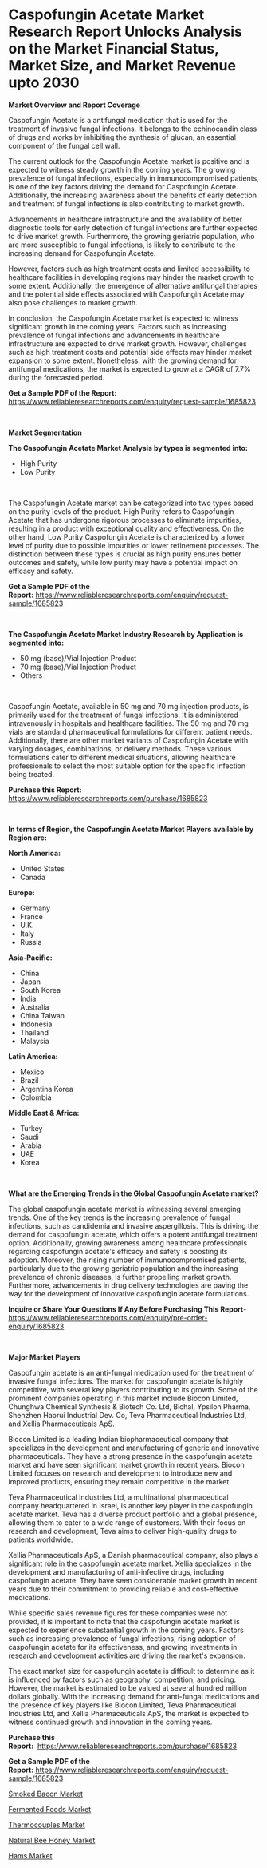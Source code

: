 <p><h1>Caspofungin Acetate Market Research Report Unlocks Analysis on the Market Financial Status, Market Size, and Market Revenue upto 2030</h1></p><p><strong>Market Overview and Report Coverage</strong></p>
<p><p>Caspofungin Acetate is a antifungal medication that is used for the treatment of invasive fungal infections. It belongs to the echinocandin class of drugs and works by inhibiting the synthesis of glucan, an essential component of the fungal cell wall.</p><p>The current outlook for the Caspofungin Acetate market is positive and is expected to witness steady growth in the coming years. The growing prevalence of fungal infections, especially in immunocompromised patients, is one of the key factors driving the demand for Caspofungin Acetate. Additionally, the increasing awareness about the benefits of early detection and treatment of fungal infections is also contributing to market growth.</p><p>Advancements in healthcare infrastructure and the availability of better diagnostic tools for early detection of fungal infections are further expected to drive market growth. Furthermore, the growing geriatric population, who are more susceptible to fungal infections, is likely to contribute to the increasing demand for Caspofungin Acetate.</p><p>However, factors such as high treatment costs and limited accessibility to healthcare facilities in developing regions may hinder the market growth to some extent. Additionally, the emergence of alternative antifungal therapies and the potential side effects associated with Caspofungin Acetate may also pose challenges to market growth.</p><p>In conclusion, the Caspofungin Acetate market is expected to witness significant growth in the coming years. Factors such as increasing prevalence of fungal infections and advancements in healthcare infrastructure are expected to drive market growth. However, challenges such as high treatment costs and potential side effects may hinder market expansion to some extent. Nonetheless, with the growing demand for antifungal medications, the market is expected to grow at a CAGR of 7.7% during the forecasted period.</p></p>
<p><strong>Get a Sample PDF of the Report:</strong> <a href="https://www.reliableresearchreports.com/enquiry/request-sample/1685823">https://www.reliableresearchreports.com/enquiry/request-sample/1685823</a></p>
<p>&nbsp;</p>
<p><strong>Market Segmentation</strong></p>
<p><strong>The Caspofungin Acetate Market Analysis by types is segmented into:</strong></p>
<p><ul><li>High Purity</li><li>Low Purity</li></ul></p>
<p>&nbsp;</p>
<p><p>The Caspofungin Acetate market can be categorized into two types based on the purity levels of the product. High Purity refers to Caspofungin Acetate that has undergone rigorous processes to eliminate impurities, resulting in a product with exceptional quality and effectiveness. On the other hand, Low Purity Caspofungin Acetate is characterized by a lower level of purity due to possible impurities or lower refinement processes. The distinction between these types is crucial as high purity ensures better outcomes and safety, while low purity may have a potential impact on efficacy and safety.</p></p>
<p><strong>Get a Sample PDF of the Report:</strong>&nbsp;<a href="https://www.reliableresearchreports.com/enquiry/request-sample/1685823">https://www.reliableresearchreports.com/enquiry/request-sample/1685823</a></p>
<p>&nbsp;</p>
<p><strong>The Caspofungin Acetate Market Industry Research by Application is segmented into:</strong></p>
<p><ul><li>50 mg (base)/Vial Injection Product</li><li>70 mg (base)/Vial Injection Product</li><li>Others</li></ul></p>
<p>&nbsp;</p>
<p><p>Caspofungin Acetate, available in 50 mg and 70 mg injection products, is primarily used for the treatment of fungal infections. It is administered intravenously in hospitals and healthcare facilities. The 50 mg and 70 mg vials are standard pharmaceutical formulations for different patient needs. Additionally, there are other market variants of Caspofungin Acetate with varying dosages, combinations, or delivery methods. These various formulations cater to different medical situations, allowing healthcare professionals to select the most suitable option for the specific infection being treated.</p></p>
<p><strong>Purchase this Report:</strong>&nbsp; <a href="https://www.reliableresearchreports.com/purchase/1685823">https://www.reliableresearchreports.com/purchase/1685823</a></p>
<p>&nbsp;</p>
<p><strong>In terms of Region, the Caspofungin Acetate Market Players available by Region are:</strong></p>
<p>
    <p> <strong> North America: </strong>
        <ul>
            <li>United States</li>
            <li>Canada</li>
        </ul>
        </p> 
    <p> <strong> Europe: </strong>
        <ul>
            <li>Germany</li>
            <li>France</li>
            <li>U.K.</li>
            <li>Italy</li>
            <li>Russia</li>
        </ul>
        </p> 
    <p> <strong> Asia-Pacific: </strong>
        <ul>
            <li>China</li>
            <li>Japan</li>
            <li>South Korea</li>
            <li>India</li>
            <li>Australia</li>
            <li>China Taiwan</li>
            <li>Indonesia</li>
            <li>Thailand</li>
            <li>Malaysia</li>
        </ul>
        </p> 
    <p> <strong> Latin America: </strong>
        <ul>
            <li>Mexico</li>
            <li>Brazil</li>
            <li>Argentina Korea</li>
            <li>Colombia</li>
        </ul>
        </p> 
    <p> <strong> Middle East & Africa: </strong>
        <ul>
            <li>Turkey</li>
            <li>Saudi</li>
            <li>Arabia</li>
            <li>UAE</li>
            <li>Korea</li>
        </ul>
    </p>
    </p>
<p>&nbsp;</p>
<p><strong>What are the Emerging Trends in the Global Caspofungin Acetate market?</strong></p>
<p><p>The global caspofungin acetate market is witnessing several emerging trends. One of the key trends is the increasing prevalence of fungal infections, such as candidemia and invasive aspergillosis. This is driving the demand for caspofungin acetate, which offers a potent antifungal treatment option. Additionally, growing awareness among healthcare professionals regarding caspofungin acetate's efficacy and safety is boosting its adoption. Moreover, the rising number of immunocompromised patients, particularly due to the growing geriatric population and the increasing prevalence of chronic diseases, is further propelling market growth. Furthermore, advancements in drug delivery technologies are paving the way for the development of innovative caspofungin acetate formulations.</p></p>
<p><strong>Inquire or Share Your Questions If Any Before Purchasing This Report</strong>- <a href="https://www.reliableresearchreports.com/enquiry/pre-order-enquiry/1685823">https://www.reliableresearchreports.com/enquiry/pre-order-enquiry/1685823</a></p>
<p>&nbsp;</p>
<p><strong>Major Market Players</strong></p>
<p><p>Caspofungin acetate is an anti-fungal medication used for the treatment of invasive fungal infections. The market for caspofungin acetate is highly competitive, with several key players contributing to its growth. Some of the prominent companies operating in this market include Biocon Limited, Chunghwa Chemical Synthesis & Biotech Co. Ltd, Bichal, Ypsilon Pharma, Shenzhen Haorui Industrial Dev. Co, Teva Pharmaceutical Industries Ltd, and Xellia Pharmaceuticals ApS.</p><p>Biocon Limited is a leading Indian biopharmaceutical company that specializes in the development and manufacturing of generic and innovative pharmaceuticals. They have a strong presence in the caspofungin acetate market and have seen significant market growth in recent years. Biocon Limited focuses on research and development to introduce new and improved products, ensuring they remain competitive in the market.</p><p>Teva Pharmaceutical Industries Ltd, a multinational pharmaceutical company headquartered in Israel, is another key player in the caspofungin acetate market. Teva has a diverse product portfolio and a global presence, allowing them to cater to a wide range of customers. With their focus on research and development, Teva aims to deliver high-quality drugs to patients worldwide.</p><p>Xellia Pharmaceuticals ApS, a Danish pharmaceutical company, also plays a significant role in the caspofungin acetate market. Xellia specializes in the development and manufacturing of anti-infective drugs, including caspofungin acetate. They have seen considerable market growth in recent years due to their commitment to providing reliable and cost-effective medications.</p><p>While specific sales revenue figures for these companies were not provided, it is important to note that the caspofungin acetate market is expected to experience substantial growth in the coming years. Factors such as increasing prevalence of fungal infections, rising adoption of caspofungin acetate for its effectiveness, and growing investments in research and development activities are driving the market's expansion.</p><p>The exact market size for caspofungin acetate is difficult to determine as it is influenced by factors such as geography, competition, and pricing. However, the market is estimated to be valued at several hundred million dollars globally. With the increasing demand for anti-fungal medications and the presence of key players like Biocon Limited, Teva Pharmaceutical Industries Ltd, and Xellia Pharmaceuticals ApS, the market is expected to witness continued growth and innovation in the coming years.</p></p>
<p><strong>Purchase this Report:</strong>&nbsp;&nbsp;<a href="https://www.reliableresearchreports.com/purchase/1685823">https://www.reliableresearchreports.com/purchase/1685823</a></p>
<p></p>
<p><strong>Get a Sample PDF of the Report:</strong>&nbsp;<a href="https://www.reliableresearchreports.com/enquiry/request-sample/1685823">https://www.reliableresearchreports.com/enquiry/request-sample/1685823</a></p>
<p><p><a href="https://medium.com/@hotspotflipk/smoked-bacon-market-insights-into-market-cagr-market-trends-and-growth-strategies-5c3582693105">Smoked Bacon Market</a></p><p><a href="https://medium.com/@v4171497/fermented-foods-market-size-reveals-the-best-marketing-channels-in-global-industry-3a3799358eea">Fermented Foods Market</a></p><p><a href="https://medium.com/@hotspotvendor/thermocouples-market-outlook-industry-overview-and-forecast-2023-to-2030-4fbd554de714">Thermocouples Market</a></p><p><a href="https://medium.com/@bhumi.technologiesmumbai/natural-bee-honey-market-trends-forecast-and-competitive-analysis-to-2030-b922535c2b8b">Natural Bee Honey Market</a></p><p><a href="https://medium.com/@v8581137/hams-market-research-report-its-history-and-forecast-2023-to-2030-3189f0da93e1">Hams Market</a></p></p>